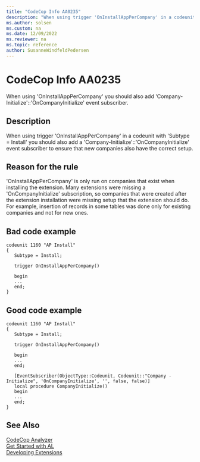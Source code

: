 ```yaml
---
title: "CodeCop Info AA0235"
description: "When using trigger 'OnInstallAppPerCompany' in a codeunit with 'Subtype = Install' you should also add a 'Company-Initialize'::'OnCompanyInitialize' event subscriber to ensure that new companies also have the correct setup."
ms.author: solsen
ms.custom: na
ms.date: 12/09/2022
ms.reviewer: na
ms.topic: reference
author: SusanneWindfeldPedersen
---
```

[//]: # (START>DO_NOT_EDIT)
[//]: # (IMPORTANT:Do not edit any of the content between here and the END>DO_NOT_EDIT.)
[//]: # (Any modifications should be made in the .xml files in the ModernDev repo.)
# CodeCop Info AA0235
When using 'OnInstallAppPerCompany' you should also add 'Company-Initialize'::'OnCompanyInitialize' event subscriber.

## Description
When using trigger 'OnInstallAppPerCompany' in a codeunit with 'Subtype = Install' you should also add a 'Company-Initialize'::'OnCompanyInitialize' event subscriber to ensure that new companies also have the correct setup.

[//]: # (IMPORTANT: END>DO_NOT_EDIT)

## Reason for the rule
'OnInstallAppPerCompany' is only run on companies that exist when installing the extension. Many extensions were missing a 'OnCompanyInitialize' subscription, so companies that were created after the extension installation were missing setup that the extension should do. For example, insertion of records in some tables was done only for existing companies and not for new ones.

## Bad code example
```AL
codeunit 1160 "AP Install"
{
   Subtype = Install;

   trigger OnInstallAppPerCompany()

   begin
   ...
   end;
}
```

## Good code example
```AL
codeunit 1160 "AP Install"
{
   Subtype = Install;

   trigger OnInstallAppPerCompany()

   begin
   ...
   end;

   [EventSubscriber(ObjectType::Codeunit, Codeunit::"Company - Initialize", 'OnCompanyInitialize', '', false, false)]
   local procedure CompanyInitialize()
   begin
   ...
   end;
}
```

## See Also  
[CodeCop Analyzer](codecop.md)  
[Get Started with AL](../devenv-get-started.md)  
[Developing Extensions](../devenv-dev-overview.md)  